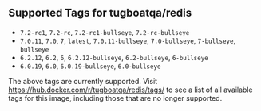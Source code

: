 ## Supported Tags for tugboatqa/redis

* `7.2-rc1`, `7.2-rc`, `7.2-rc1-bullseye`, `7.2-rc-bullseye`
* `7.0.11`, `7.0`, `7`, `latest`, `7.0.11-bullseye`, `7.0-bullseye`, `7-bullseye`, `bullseye`
* `6.2.12`, `6.2`, `6`, `6.2.12-bullseye`, `6.2-bullseye`, `6-bullseye`
* `6.0.19`, `6.0`, `6.0.19-bullseye`, `6.0-bullseye`

The above tags are currently supported. Visit https://hub.docker.com/r/tugboatqa/redis/tags/ to see a list of all available tags for this image, including those that are no longer supported.
